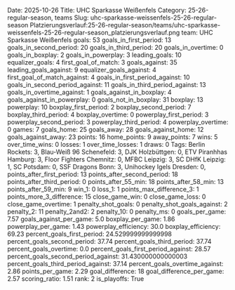 Date: 2025-10-26
Title: UHC Sparkasse Weißenfels
Category: 25-26-regular-season, teams
Slug: uhc-sparkasse-weissenfels-25-26-regular-season
Platzierungsverlauf:25-26-regular-season/teams/uhc-sparkasse-weissenfels-25-26-regular-season_platzierungsverlauf.png
team: UHC Sparkasse Weißenfels
goals: 53
goals_in_first_period: 13
goals_in_second_period: 20
goals_in_third_period: 20
goals_in_overtime: 0
goals_in_boxplay: 2
goals_in_powerplay: 3
leading_goals: 10
equalizer_goals: 4
first_goal_of_match: 3
goals_against: 35
leading_goals_against: 9
equalizer_goals_against: 4
first_goal_of_match_against: 4
goals_in_first_period_against: 10
goals_in_second_period_against: 11
goals_in_third_period_against: 13
goals_in_overtime_against: 1
goals_against_in_boxplay: 4
goals_against_in_powerplay: 0
goals_not_in_boxplay: 31
boxplay: 13
powerplay: 10
boxplay_first_period: 2
boxplay_second_period: 7
boxplay_third_period: 4
boxplay_overtime: 0
powerplay_first_period: 3
powerplay_second_period: 3
powerplay_third_period: 4
powerplay_overtime: 0
games: 7
goals_home: 25
goals_away: 28
goals_against_home: 12
goals_against_away: 23
points: 16
home_points: 9
away_points: 7
wins: 5
over_time_wins: 0
losses: 1
over_time_losses: 1
draws: 0
Tags:  Berlin Rockets: 3,  Blau-Weiß 96 Schenefeld: 3,  DJK Holzbüttgen: 0,  ETV Piranhhas Hamburg: 3,  Floor Fighters Chemnitz: 0,  MFBC Leipzig: 3,  SC DHfK Leipzig: 1,  SC Potsdam: 0,  SSF Dragons Bonn: 3,  Unihockey Igels Dresden: 0,
points_after_first_period: 13
points_after_second_period: 18
points_after_third_period: 0
points_after_55_min: 18
points_after_58_min: 13
points_after_59_min: 9
win_1: 0
loss_1: 1
points_max_difference_3: 1
points_more_3_difference: 15
close_game_win: 0
close_game_loss: 0
close_game_overtime: 1
penalty_shot_goals: 0
penalty_shot_goals_against: 2
penalty_2: 11
penalty_2and2: 2
penalty_10: 0
penalty_ms: 0
goals_per_game: 7.57
goals_against_per_game: 5.0
boxplay_per_game: 1.86
powerplay_per_game: 1.43
powerplay_efficiency: 30.0
boxplay_efficiency: 69.23
percent_goals_first_period: 24.529999999999998
percent_goals_second_period: 37.74
percent_goals_third_period: 37.74
percent_goals_overtime: 0.0
percent_goals_first_period_against: 28.57
percent_goals_second_period_against: 31.430000000000003
percent_goals_third_period_against: 37.14
percent_goals_overtime_against: 2.86
points_per_game: 2.29
goal_difference: 18
goal_difference_per_game: 2.57
scoring_ratio: 1.51
rank: 2
is_playoffs: True
